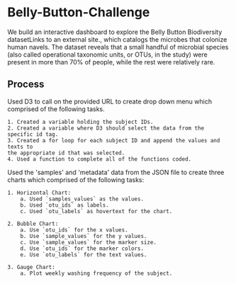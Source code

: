 # Belly-Button-Challenge

We build an interactive dashboard to explore the Belly Button Biodiversity datasetLinks to an external site., which catalogs the microbes that colonize human navels. The dataset reveals that a small handful of microbial species (also called operational taxonomic units, or OTUs, in the study) were present in more than 70% of people, while the rest were relatively rare.

## Process
Used D3 to call on the provided URL to create drop down menu which comprised of the following tasks.

    1. Created a variable holding the subject IDs.
    2. Created a variable where D3 should select the data from the specific id tag.
    3. Created a for loop for each subject ID and append the values and texts to 
    the appropriate id that was selected. 
    4. Used a function to complete all of the functions coded.
    
Used the 'samples' and 'metadata' data from the JSON file to create three charts which comprised of the following tasks: 

    1. Horizontal Chart: 
        a. Used `samples_values` as the values.
        b. Used `otu_ids` as labels. 
        c. Used `otu_labels` as hovertext for the chart. 
        
    2. Bubble Chart:
        a. Use `otu_ids` for the x values.
        b. Use `sample_values` for the y values.
        c. Use `sample_values` for the marker size.
        d. Use `otu_ids` for the marker colors.
        e. Use `otu_labels` for the text values.
        
    3. Gauge Chart:
        a. Plot weekly washing frequency of the subject.
